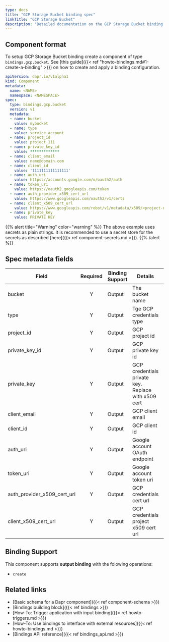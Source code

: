 ```yaml
---
type: docs
title: "GCP Storage Bucket binding spec"
linkTitle: "GCP Storage Bucket"
description: "Detailed documentation on the GCP Storage Bucket binding component"
---
```


## Component format

To setup GCP Storage Bucket binding create a component of type `bindings.gcp.bucket`. See [this guide]({{< ref "howto-bindings.md#1-create-a-binding" >}}) on how to create and apply a binding configuration.


```yaml
apiVersion: dapr.io/v1alpha1
kind: Component
metadata:
  name: <NAME>
  namespace: <NAMESPACE>
spec:
  type: bindings.gcp.bucket
  version: v1
  metadata:
  - name: bucket
    value: mybucket
  - name: type
    value: service_account
  - name: project_id
    value: project_111
  - name: private_key_id
    value: *************
  - name: client_email
    value: name@domain.com
  - name: client_id
    value: '1111111111111111'
  - name: auth_uri
    value: https://accounts.google.com/o/oauth2/auth
  - name: token_uri
    value: https://oauth2.googleapis.com/token
  - name: auth_provider_x509_cert_url
    value: https://www.googleapis.com/oauth2/v1/certs
  - name: client_x509_cert_url
    value: https://www.googleapis.com/robot/v1/metadata/x509/<project-name>.iam.gserviceaccount.com
  - name: private_key
    value: PRIVATE KEY
```

{{% alert title="Warning" color="warning" %}}
The above example uses secrets as plain strings. It is recommended to use a secret store for the secrets as described [here]({{< ref component-secrets.md >}}).
{{% /alert %}}

## Spec metadata fields

| Field              | Required | Binding Support |  Details | Example |
|--------------------|:--------:|------------|-----|---------|
| bucket | Y | Output | The bucket name | `"mybucket"` |
| type | Y | Output | Tge GCP credentials type | `"service_account"` |
| project_id     | Y | Output | GCP project id| `projectId`
| private_key_id | Y | Output | GCP private key id | `"privateKeyId"`
| private_key    | Y | Output | GCP credentials private key. Replace with x509 cert | `12345-12345`
| client_email   | Y | Output | GCP client email  | `"client@email.com"`
| client_id      | Y |  Output | GCP client id | `0123456789-0123456789`
| auth_uri       | Y | Output | Google account OAuth endpoint | `https://accounts.google.com/o/oauth2/auth`
| token_uri      | Y | Output | Google account token uri | `https://oauth2.googleapis.com/token`
| auth_provider_x509_cert_url | Y | Output | GCP credentials cert url | `https://www.googleapis.com/oauth2/v1/certs`
| client_x509_cert_url | Y | Output | GCP credentials project x509 cert url | `https://www.googleapis.com/robot/v1/metadata/x509/<PROJECT_NAME>.iam.gserviceaccount.com`

## Binding Support

This component supports **output binding** with the folowing operations:

- `create`

## Related links

- [Basic schema for a Dapr component]({{< ref component-schema >}})
- [Bindings building block]({{< ref bindings >}})
- [How-To: Trigger application with input binding]({{< ref howto-triggers.md >}})
- [How-To: Use bindings to interface with external resources]({{< ref howto-bindings.md >}})
- [Bindings API reference]({{< ref bindings_api.md >}})
